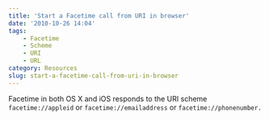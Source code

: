 ```yaml
---
title: 'Start a Facetime call from URI in browser'
date: '2010-10-26 14:04'
tags:
    - Facetime
    - Scheme
    - URI
    - URL
category: Resources
slug: start-a-facetime-call-from-uri-in-browser
---
```


Facetime in both OS X and iOS responds to the URI scheme `facetime://appleid` or `facetime://emailaddress` or `facetime://phonenumber.`
